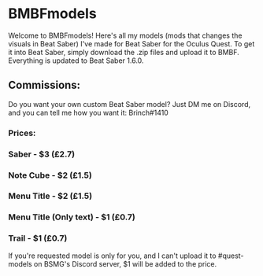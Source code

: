 # BMBFmodels
Welcome to BMBFmodels! Here's all my models (mods that changes the visuals in Beat Saber) I've made for Beat Saber for the Oculus Quest.
To get it into Beat Saber, simply download the .zip files and upload it to BMBF. Everything is updated to Beat Saber 1.6.0.

## Commissions:
Do you want your own custom Beat Saber model? Just DM me on Discord, and you can tell me how you want it: Brinch#1410

### Prices:

### Saber - $3 (£2.7)

### Note Cube - $2 (£1.5)

### Menu Title - $2 (£1.5)

### Menu Title (Only text) - $1 (£0.7)

### Trail - $1 (£0.7)

If you're requested model is only for you, and I can't upload it to #quest-models on BSMG's Discord server, $1 will be added to the price.
